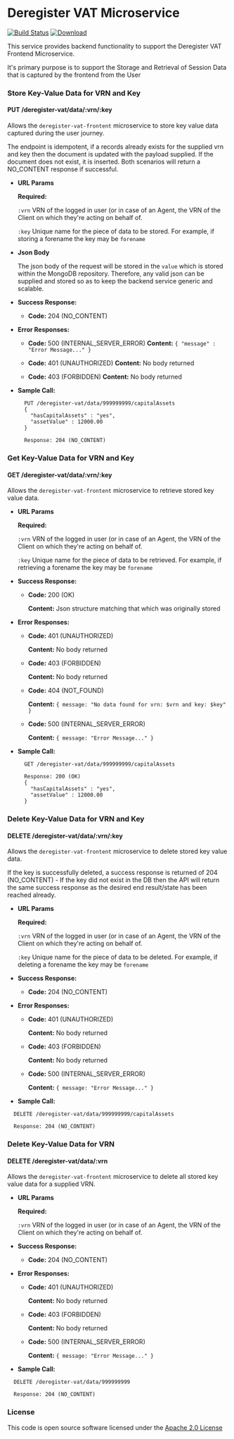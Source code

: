 # Deregister VAT Microservice

[![Build Status](https://travis-ci.org/hmrc/deregister-vat.svg)](https://travis-ci.org/hmrc/deregister-vat) [![Download](https://api.bintray.com/packages/hmrc/releases/deregister-vat/images/download.svg)](https://bintray.com/hmrc/releases/deregister-vat/_latestVersion)

This service provides backend functionality to support the Deregister VAT Frontend Microservice.

It's primary purpose is to support the Storage and Retrieval of Session Data that is captured by the frontend from the User

### Store Key-Value Data for VRN and Key
#### PUT /deregister-vat/data/:vrn/:key

Allows the `deregister-vat-frontent` microservice to store key value data captured during the user journey.

The endpoint is idempotent, if a records already exists for the supplied vrn and key then the document is updated with the payload supplied. If the document does not exist, it is inserted. Both scenarios will return a NO_CONTENT response if successful.
  
*  **URL Params**

   **Required:**
 
   `:vrn` VRN of the logged in user (or in case of an Agent, the VRN of the Client on which they're acting on behalf of.
   
   `:key` Unique name for the piece of data to be stored. For example, if storing a forename the key may be `forename`

* **Json Body**

    The json body of the request will be stored in the `value` which is stored within the MongoDB repository. Therefore, any valid json can be supplied and stored so as to keep the backend service generic and scalable.

* **Success Response:**

  * **Code:** 204 (NO_CONTENT)
 
* **Error Responses:**

  * **Code:** 500 (INTERNAL_SERVER_ERROR)
    **Content:** `{ "message" : "Error Message..." }`

  * **Code:** 401 (UNAUTHORIZED)
    **Content:** No body returned

  * **Code:** 403 (FORBIDDEN)
    **Content:** No body returned

* **Sample Call:**

  ```
    PUT /deregister-vat/data/999999999/capitalAssets
    {
      "hasCapitalAssets" : "yes",
      "assetValue" : 12000.00
    }
    
    Response: 204 (NO_CONTENT)
  ```
  

### Get Key-Value Data for VRN and Key
#### GET /deregister-vat/data/:vrn/:key

Allows the `deregister-vat-frontent` microservice to retrieve stored key value data.
  
*  **URL Params**

   **Required:**
 
   `:vrn` VRN of the logged in user (or in case of an Agent, the VRN of the Client on which they're acting on behalf of.
   
   `:key` Unique name for the piece of data to be retrieved. For example, if retrieving a forename the key may be `forename`

* **Success Response:**

  * **Code:** 200 (OK)
  
    **Content:** Json structure matching that which was originally stored
 
* **Error Responses:**

  * **Code:** 401 (UNAUTHORIZED)
  
    **Content:** No body returned

  * **Code:** 403 (FORBIDDEN)
  
    **Content:** No body returned
    
  * **Code:** 404 (NOT_FOUND)
      
    **Content:** `{ message: "No data found for vrn: $vrn and key: $key" }`
    
  * **Code:** 500 (INTERNAL_SERVER_ERROR)
      
    **Content:** `{ message: "Error Message..." }`

* **Sample Call:**

  ```
    GET /deregister-vat/data/999999999/capitalAssets
    
    Response: 200 (OK)
    {
      "hasCapitalAssets" : "yes",
      "assetValue" : 12000.00
    }
  ```
  
  
### Delete Key-Value Data for VRN and Key
#### DELETE /deregister-vat/data/:vrn/:key

Allows the `deregister-vat-frontent` microservice to delete stored key value data.

If the key is successfully deleted, a success response is returned of 204 (NO_CONTENT) - If the key did not exist in the DB then the API will return the same success response as the desired end result/state has been reached already.

*  **URL Params**

   **Required:**

   `:vrn` VRN of the logged in user (or in case of an Agent, the VRN of the Client on which they're acting on behalf of.
   
   `:key` Unique name for the piece of data to be deleted. For example, if deleting a forename the key may be `forename`

* **Success Response:**

    * **Code:** 204 (NO_CONTENT)

* **Error Responses:**

    * **Code:** 401 (UNAUTHORIZED)

      **Content:** No body returned

    * **Code:** 403 (FORBIDDEN)

      **Content:** No body returned
  
    * **Code:** 500 (INTERNAL_SERVER_ERROR)
    
      **Content:** `{ message: "Error Message..." }`

* **Sample Call:**

```
  DELETE /deregister-vat/data/999999999/capitalAssets
  
  Response: 204 (NO_CONTENT)
```

### Delete Key-Value Data for VRN
#### DELETE /deregister-vat/data/:vrn

Allows the `deregister-vat-frontent` microservice to delete all stored key value data for a supplied VRN.

*  **URL Params**

   **Required:**

   `:vrn` VRN of the logged in user (or in case of an Agent, the VRN of the Client on which they're acting on behalf of.
   
* **Success Response:**

    * **Code:** 204 (NO_CONTENT)

* **Error Responses:**

    * **Code:** 401 (UNAUTHORIZED)

      **Content:** No body returned

    * **Code:** 403 (FORBIDDEN)

      **Content:** No body returned
  
    * **Code:** 500 (INTERNAL_SERVER_ERROR)
    
      **Content:** `{ message: "Error Message..." }`

* **Sample Call:**

```
  DELETE /deregister-vat/data/999999999
  
  Response: 204 (NO_CONTENT)
```
    

### License
  
 This code is open source software licensed under the [Apache 2.0 License]("http://www.apache.org/licenses/LICENSE-2.0.html")